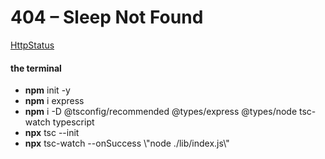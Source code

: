 # 404 – Sleep Not Found

<a href="https://www.httpstatus.com.br/" target="_blank">HttpStatus</a>

<h4>the terminal</h4>
<ul>
  <li><b>npm</b> init -y</li>
  <li><b>npm</b> i express</li>
  <li><b>npm</b> i -D @tsconfig/recommended @types/express @types/node tsc-watch typescript</li>
  <li><b>npx</b> tsc --init</li>
  <li><b>npx</b> tsc-watch --onSuccess \"node ./lib/index.js\"</li>
</ul>
